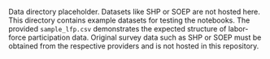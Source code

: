 Data directory placeholder. Datasets like SHP or SOEP are not hosted here.
This directory contains example datasets for testing the notebooks.
The provided `sample_lfp.csv` demonstrates the expected structure of labor-force participation data. Original survey data such as SHP or SOEP must be obtained from the respective providers and is not hosted in this repository.
